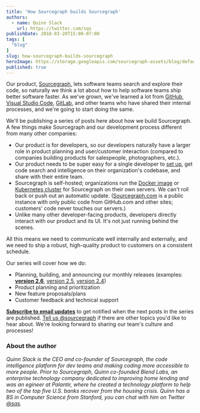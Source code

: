 ```yaml
---
title: 'How Sourcegraph builds Sourcegraph'
authors:
  - name: Quinn Slack
    url: https://twitter.com/sqs
publishDate: 2018-03-20T15:00-07:00
tags: [
  "blog"
]
slug: how-sourcegraph-builds-sourcegraph
heroImage: https://storage.googleapis.com/sourcegraph-assets/blog/default_hero_social.png
published: true
---
```


Our product, [Sourcegraph,](/) lets software teams search and explore their code, so naturally we think a lot about how to help software teams ship better software faster. As we've grown, we've learned a lot from [GitHub](https://zachholman.com/talk/how-github-uses-github-to-build-github/), [Visual Studio Code](https://github.com/Microsoft/vscode/wiki/Development-Process), [GitLab](https://about.gitlab.com/handbook/), and other teams who have shared their internal processes, and we're going to start doing the same.

We'll be publishing a series of posts here about how we build Sourcegraph. A few things make Sourcegraph and our development process different from many other companies:
- Our product is for developers, so our developers naturally have a larger role in product  planning and user/customer interaction (compared to companies building products for salespeople, photographers, etc.).
- Our product needs to be super easy for a single developer to [set up](https://docs.sourcegraph.com/#quickstart), get code search and intelligence on their organization's codebase, and share with their entire team.
- Sourcegraph is self-hosted; organizations run the [Docker image](https://docs.sourcegraph.com/admin/install) or [Kubernetes cluster](https://docs.sourcegraph.com/admin/install/cluster) for Sourcegraph on their own servers. We can't roll back or push out an automatic update. ([Sourcegraph.com](https://sourcegraph.com) is a public instance with only public code from GitHub.com and other sites; customers' code never touches our servers.)
- Unlike many other developer-facing products, developers directly interact with our product and its UI. It's not just running behind the scenes.

All this means we need to communicate well internally and externally, and we need to ship a robust, high-quality product to customers on a consistent schedule.

Our series will cover how we do:
- Planning, building, and announcing our monthly releases (examples: **[version 2.6](/blog/introducing-sourcegraph-server-2-6/)**, [version 2.5](/blog/introducing-sourcegraph-server-2-5/), [version 2.4](/blog/introducing-sourcegraph-server-2-4/))
- Product planning and prioritization
- New feature proposals/plans
- Customer feedback and technical support

**[Subscribe to email updates](http://eepurl.com/doKVs9)** to get notified when the next posts in the series are published. [Tell us @sourcegraph](https://twitter.com/sourcegraph) if there are other topics you'd like to hear about. We're looking forward to sharing our team's culture and processes!

### About the author

_Quinn Slack is the CEO and co-founder of Sourcegraph, the code intelligence platform for dev teams and making coding more accessible to more people. Prior to Sourcegraph, Quinn co-founded Blend Labs, an enterprise technology company dedicated to improving home lending and was an egineer at Palantir, where he created a technology platform to help two of the top five U.S. banks recover from the housing crisis. Quinn has a BS in Computer Science from Stanford, you can chat with him on Twitter [@sqs](https://twitter.com/sqs)._
